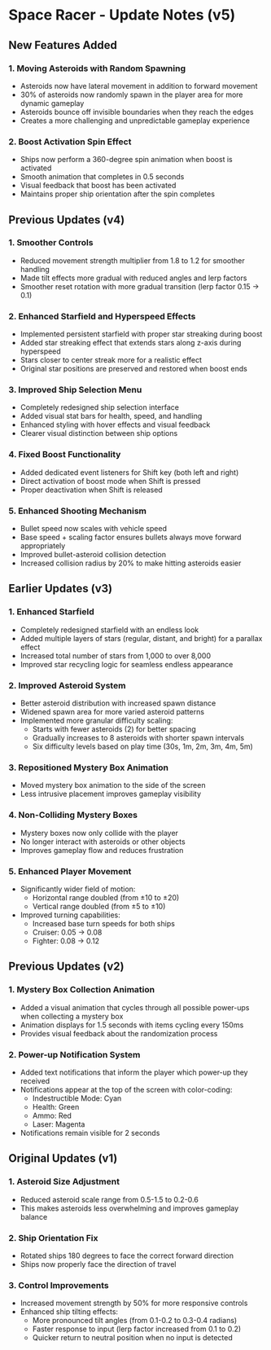 # Space Racer - Update Notes (v5)

## New Features Added

### 1. Moving Asteroids with Random Spawning
- Asteroids now have lateral movement in addition to forward movement
- 30% of asteroids now randomly spawn in the player area for more dynamic gameplay
- Asteroids bounce off invisible boundaries when they reach the edges
- Creates a more challenging and unpredictable gameplay experience

### 2. Boost Activation Spin Effect
- Ships now perform a 360-degree spin animation when boost is activated
- Smooth animation that completes in 0.5 seconds
- Visual feedback that boost has been activated
- Maintains proper ship orientation after the spin completes

## Previous Updates (v4)

### 1. Smoother Controls
- Reduced movement strength multiplier from 1.8 to 1.2 for smoother handling
- Made tilt effects more gradual with reduced angles and lerp factors
- Smoother reset rotation with more gradual transition (lerp factor 0.15 → 0.1)

### 2. Enhanced Starfield and Hyperspeed Effects
- Implemented persistent starfield with proper star streaking during boost
- Added star streaking effect that extends stars along z-axis during hyperspeed
- Stars closer to center streak more for a realistic effect
- Original star positions are preserved and restored when boost ends

### 3. Improved Ship Selection Menu
- Completely redesigned ship selection interface
- Added visual stat bars for health, speed, and handling
- Enhanced styling with hover effects and visual feedback
- Clearer visual distinction between ship options

### 4. Fixed Boost Functionality
- Added dedicated event listeners for Shift key (both left and right)
- Direct activation of boost mode when Shift is pressed
- Proper deactivation when Shift is released

### 5. Enhanced Shooting Mechanism
- Bullet speed now scales with vehicle speed
- Base speed + scaling factor ensures bullets always move forward appropriately
- Improved bullet-asteroid collision detection
- Increased collision radius by 20% to make hitting asteroids easier

## Earlier Updates (v3)

### 1. Enhanced Starfield
- Completely redesigned starfield with an endless look
- Added multiple layers of stars (regular, distant, and bright) for a parallax effect
- Increased total number of stars from 1,000 to over 8,000
- Improved star recycling logic for seamless endless appearance

### 2. Improved Asteroid System
- Better asteroid distribution with increased spawn distance
- Widened spawn area for more varied asteroid patterns
- Implemented more granular difficulty scaling:
  - Starts with fewer asteroids (2) for better spacing
  - Gradually increases to 8 asteroids with shorter spawn intervals
  - Six difficulty levels based on play time (30s, 1m, 2m, 3m, 4m, 5m)

### 3. Repositioned Mystery Box Animation
- Moved mystery box animation to the side of the screen
- Less intrusive placement improves gameplay visibility

### 4. Non-Colliding Mystery Boxes
- Mystery boxes now only collide with the player
- No longer interact with asteroids or other objects
- Improves gameplay flow and reduces frustration

### 5. Enhanced Player Movement
- Significantly wider field of motion:
  - Horizontal range doubled (from ±10 to ±20)
  - Vertical range doubled (from ±5 to ±10)
- Improved turning capabilities:
  - Increased base turn speeds for both ships
  - Cruiser: 0.05 → 0.08
  - Fighter: 0.08 → 0.12

## Previous Updates (v2)

### 1. Mystery Box Collection Animation
- Added a visual animation that cycles through all possible power-ups when collecting a mystery box
- Animation displays for 1.5 seconds with items cycling every 150ms
- Provides visual feedback about the randomization process

### 2. Power-up Notification System
- Added text notifications that inform the player which power-up they received
- Notifications appear at the top of the screen with color-coding:
  - Indestructible Mode: Cyan
  - Health: Green
  - Ammo: Red
  - Laser: Magenta
- Notifications remain visible for 2 seconds

## Original Updates (v1)

### 1. Asteroid Size Adjustment
- Reduced asteroid scale range from 0.5-1.5 to 0.2-0.6
- This makes asteroids less overwhelming and improves gameplay balance

### 2. Ship Orientation Fix
- Rotated ships 180 degrees to face the correct forward direction
- Ships now properly face the direction of travel

### 3. Control Improvements
- Increased movement strength by 50% for more responsive controls
- Enhanced ship tilting effects:
  - More pronounced tilt angles (from 0.1-0.2 to 0.3-0.4 radians)
  - Faster response to input (lerp factor increased from 0.1 to 0.2)
  - Quicker return to neutral position when no input is detected
